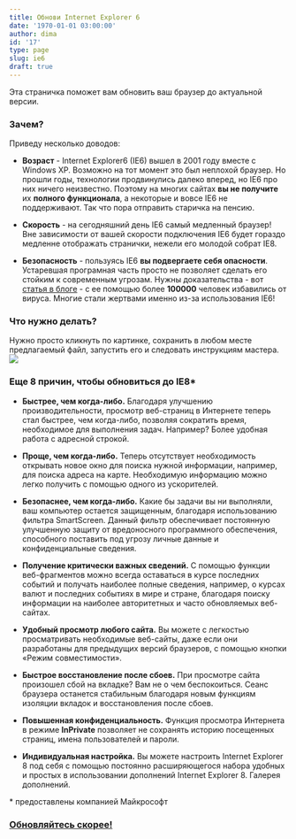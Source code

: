 ```yaml
---
title: Обнови Internet Explorer 6
date: '1970-01-01 03:00:00'
author: dima
id: '17'
type: page
slug: ie6
draft: true
---
```


Эта страничка поможет вам обновить ваш браузер до актуальной версии.

### Зачем?

  
Приведу несколько доводов:  

*   **Возраст** - Internet Explorer6 (IE6) вышел в 2001 году вместе с Windows XP. Возможно на тот момент это был неплохой браузер. Но прошли годы, технологии продвинулись далеко вперед, но IE6 про них ничего неизвестно. Поэтому на многих сайтах **вы не получите** их **полного функционала**, а некоторые и вовсе IE6 не поддерживают. Так что пора отправить старичка на пенсию.  
    
*   **Скорость** - на сегодняшний день IE6 самый медленный браузер! Вне зависимости от вашей скорости подключения IE6 будет гораздо медленне отображать странички, нежели его молодой собрат IE8.  
    
*   **Безопасность** - пользуясь IE6 **вы подвергаете себя опасности**. Устаревшая програмная часть просто не позволяет сделать его стойким к современным угрозам. Нужны доказательства - вот [статья в блоге](http://www.polyakov.net.ru/blog/2009-04-10-152) - с ее помощью более **100000** человек избавились от вируса. Многие стали жертвами именно из-за использования IE6!  
    

### Что нужно делать?

  
Нужно просто кликнуть по картинке, сохранить в любом месте предлагаемый файл, запустить его и следовать инструкциям мастера.  
[![](http://dimapolyakov.ru/i/MainBTN.png)](http://dimapolyakov.ru/load/0-0-1-7-20)

### Еще 8 причин, чтобы обновиться до IE8\*

  

*   **Быстрее, чем когда-либо.** Благодаря улучшению производительности, просмотр веб-страниц в Интернете теперь стал быстрее, чем когда-либо, позволяя сократить время, необходимое для выполнения задач. Например? Более удобная работа с адресной строкой.  
    
*   **Проще, чем когда-либо.** Теперь отсутствует необходимость открывать новое окно для поиска нужной информации, например, для поиска адреса на карте. Необходимую информацию можно легко получить с помощью одного из ускорителей.  
    
*   **Безопаснее, чем когда-либо.** Какие бы задачи вы ни выполняли, ваш компьютер остается защищенным, благодаря использованию фильтра SmartScreen. Данный фильтр обеспечивает постоянную улучшенную защиту от вредоносного программного обеспечения, способного поставить под угрозу личные данные и конфиденциальные сведения.  
    
*   **Получение критически важных сведений.** С помощью функции веб-фрагментов можно всегда оставаться в курсе последних событий и получать наиболее полные сведения, например, о курсах валют и последних событиях в мире и стране, благодаря поиску информации на наиболее авторитетных и часто обновляемых веб-сайтах.  
    
*   **Удобный просмотр любого сайта.** Вы можете с легкостью просматривать необходимые веб-сайты, даже если они разработаны для предыдущих версий браузеров, с помощью кнопки «Режим совместимости».  
    
*   **Быстрое восстановление после сбоев.** При просмотре сайта произошел сбой на вкладке? Вам не о чем беспокоиться. Сеанс браузера останется стабильным благодаря новым функциям изоляции вкладок и восстановления после сбоев.  
    
*   **Повышенная конфиденциальность.** Функция просмотра Интернета в режиме **InPrivate** позволяет не сохранять историю посещенных страниц, имена пользователей и пароли.  
    
*   **Индивидуальная настройка.** Вы можете настроить Internet Explorer 8 под себя с помощью постоянно расширяющегося набора удобных и простых в использовании дополнений Internet Explorer 8. Галерея дополнений.  
    

\* предоставлены компанией Майкрософт

### [Обновляйтесь скорее!](http://dimapolyakov.ru/load/0-0-1-7-20)